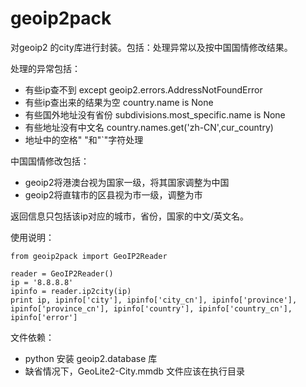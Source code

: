 # geoip2pack
对geoip2 的city库进行封装。包括：处理异常以及按中国国情修改结果。

处理的异常包括：

* 有些ip查不到 except geoip2.errors.AddressNotFoundError
* 有些ip查出来的结果为空 country.name is None
* 有些国外地址没有省份 subdivisions.most_specific.name is None
* 有些地址没有中文名 country.names.get('zh-CN',cur_country)
* 地址中的空格" "和"`"字符处理

中国国情修改包括：

* geoip2将港澳台视为国家一级，将其国家调整为中国
* geoip2将直辖市的区县视为市一级，调整为市

返回信息只包括该ip对应的城市，省份，国家的中文/英文名。

使用说明：
```
from geoip2pack import GeoIP2Reader

reader = GeoIP2Reader()
ip = '8.8.8.8'
ipinfo = reader.ip2city(ip)
print ip, ipinfo['city'], ipinfo['city_cn'], ipinfo['province'], ipinfo['province_cn'], ipinfo['country'], ipinfo['country_cn'], ipinfo['error']
```

文件依赖：

* python 安装 geoip2.database 库
* 缺省情况下，GeoLite2-City.mmdb 文件应该在执行目录
